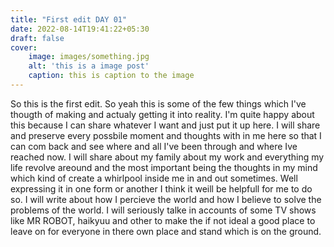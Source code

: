 ```yaml
---
title: "First edit DAY 01"
date: 2022-08-14T19:41:22+05:30
draft: false
cover:
    image: images/something.jpg
    alt: 'this is a image post'
    caption: this is caption to the image
---
```


So this is the first edit. So yeah this is some of the few things which I've thougth of making and actualy getting it into reality. 
I'm quite happy about this because I can share whatever I want and just put it up here.
I will share and preserve every possbile moment and thoughts with in me here so that I can com back and see where and all I've been through and where Ive reached now.
I will share about my family about my work and everything my life revolve areound and the most important being the thoughts in my mind which kind of create a whirlpool inside me in and out sometimes. Well expressing it in one form or another I think it weill be helpfull for me to do so.
I will write about how I percieve the world and how I believe to solve the problems of the world. I will seriously talke in accounts of some TV shows like MR ROBOT, haikyuu and other to make the if not ideal a good place to leave on for everyone in there own place and stand which is on the ground. 